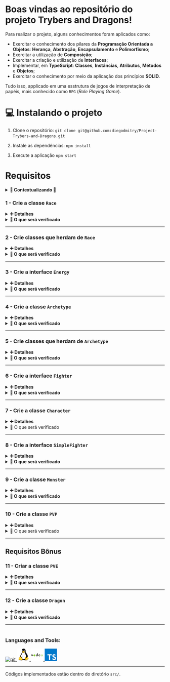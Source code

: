 # Boas vindas ao repositório do projeto Trybers and Dragons!

Para realizar o projeto, alguns conhecimentos foram aplicados como:

* Exercitar o conhecimento dos pilares da **Programação Orientada a Objetos**: 
  **Herança**, **Abstração**, **Encapsulamento** e **Polimorfismo**;
* Exercitar a utilização de **Composição**;
* Exercitar a criação e utilização de **Interfaces**;
* Implementar, em **TypeScript**:
  **Classes**, **Instâncias**, **Atributos**, **Métodos** e **Objetos**;
* Exercitar o conhecimento por meio da aplicação dos princípios **SOLID**.

Tudo isso, applicado em uma esstrutura de jogos de interpretação de papéis, mais conhecido como `RPG` (_Role Playing Game_).


# 💻 Instalando o projeto

1. Clone o repositório:
` git clone git@github.com:diegodmitry/Project-Trybers-and-Dragons.git `

2. Instale as dependências:
` npm install `

3. Execute a aplicação
` npm start `

# Requisitos

<details>
  <summary><strong>🐉 Contextualizando 🐲</strong></summary><br />

  No universo de Trybers and Dragons - T&D, quase todos os seres que andam por essas terras pertencem a uma **raça** definida.

  As diversas raças (como, por exemplo, Élfica, Orc ou Anã) definem as características das personagens dentro do jogo desde a sua criação, como os seus pontos de vida e a sua destreza. No entanto, existem seres bestiais denominados **monstros** que não possuem uma raça específica, mas podem lutar.

  Alguns seres também possuem uma **energia** e, ao treinarem o uso da energia, passam a possuir um **arquétipo**. De modo geral, os arquétipos definem a vocação de uma personagem, suas habilidades e visão de mundo: como encaram as situações, exploram masmorras ou enfrentam monstros. Como exemplos de arquétipos presentes em T&D, podemos citar guerreiro, mago e necromante.

  Boa parte dos seres podem ser considerados lutadores, bastando para isso possuir alguns atributos específicos. Em muitas ocasiões podem acontecer lutas entre personagens diversas, bem como entre personagens e monstros.

  Agora, cabe a você, nobre ~~dev~~, explorar essas terras e cumprir as quests que surgirão ao longo da sua incrível ~~jornada~~ leitura do README.

  **_Now, follow ~~the blind~~ the dungeon master!_**

</details>

### 1 - Crie a classe `Race`

<details>
  <summary><strong>➕ Detalhes </strong></summary>

No universo de Trybers and Dragons - T&D, quase todos os seres racionais têm uma raça e, embora todas as raças de personagens sejam humanoides, cada uma tem as suas particularidades.

A raça influencia desde a aparência geral até fatores como longevidade média, talento em determinadas habilidades ou mesmo a presença de algum sentido mais aguçado nos habitantes desse universo.

Para entender melhor um pouco da incrível diversidade que temos e as características únicas de algumas das raças de T&D, vamos começar nossa jornada com a missão de **criar a classe abstrata `Race`**.

Para que você tenha sucesso nesta *quest*, é importante saber que:

- O arquivo foi criado no diretório `src/Races/` e chamar `Race.ts`;
- A classe `Race` deve ter os atributos privados: `name` e `dexterity`, ambos inicializados em seu **construtor**;
  - O atributo `name` dever ser do tipo `string`;
  - O atributo `dexterity` dever ser do tipo `number`;
  - `name` e `dexterity` devem ser recebidos como parâmetros e inicializados no construtor.
- Os atributos da classe `Race` podem ser lidos, mas não podem ser alterados:
  - `name` deve retornar o tipo `string`;
  - `dexterity` deve retornar o tipo `number`.
- A classe `Race` deve ter um **método estático** chamado `createdRacesInstances`, que retorna um `number`;
  - Esse número corresponde à quantidade de **instâncias criadas a partir das classes estendidas** da classe `Race`;
  - Cada raça terá seu número máximo de instâncias, **que será definido dentro de cada classe especializada**;
  - Na classe `Race`, o método deve lançar um erro com a mensagem `Not implemented`.
- A classe `Race` deve ter um **getter abstrato** chamado `maxLifePoints` que retorna um `number`;
  - Esse número corresponde à quantidade máxima de pontos de vida da raça;
  - Cada raça terá seu número máximo de pontos, **que será definido dentro de cada classe especializada**;
  - Na classe `Race` **deve estar apenas a assinatura do método**.

> Dica: use a convenção de atributos privados para criar os atributos **com** `_` e os getters para expor os atributos **sem** o `_`.
<br>

> ⚠️ **Atenção**:
> - Para que os testes funcionem corretamente, a classe `Race` deve ser exportada de forma padrão (com `export default`);
> - Deve ser criado o arquivo chamado `index.ts` dentro do diretório `src/Races/`;
> - A classe `Race` deve ser importada dentro deste arquivo e exportada também de forma padrão, da mesma forma que no diretório `src/Battle/`.

<br>
</details>

<details close>
  <summary><strong> 🔎 O que será verificado</strong></summary>

  > :dragon_face: Para a classe Race:
  - A classe `Race` existe;
  - A classe `Race` é abstrata;
  - O método `maxLifePoints` da classe `Race` é abstrato;
  - O método `maxLifePoints` ao ser implementado retorna um valor numérico;
  - O atributo `name` da classe `Race` pode ser lido;
  - O atributo `name` da classe `Race` *NÃO* pode ser alterado;
  - O atributo `dexterity` da classe `Race` pode ser lido;
  - O atributo `dexterity` da classe Race *NÃO* pode ser redefinido;
  - O método `createdRacesInstances` deve existir e ser estático;
  - O método `createdRacesInstances` deve lançar um erro com a mensagem "Not implemented".

</details>

---

### 2 - Crie classes que herdam de `Race`

<details>
  <summary><strong>➕ Detalhes </strong></summary>
  
Já foi dito anteriormente que há uma diversidade de raças neste universo e agora chegou a hora de você saber mais a respeito de algumas delas. Nesta segunda *quest*, você irá criar classes para quatro raças que existem no mundo de T&D.

Antes de prosseguir com a missão, é muito importante saber que:

- Os arquivos devem ser criados no diretório `src/Races/`;
- Todas as raças devem estender da classe abstrata `Race`;
- As classes `Dwarf`, `Elf`, `Halfling` e `Orc` devem ser criadas em arquivos com exatamente esses nomes.
- Cada raça deve possuir um número máximo de pontos de vida (`maxLifePoints`), que deve ser inicializado em seu **construtor**:
  - A raça `Dwarf` deve receber `80` pontos de vida;
  - A raça `Elf` deve receber `99` pontos de vida;
  - A raça `Halfling` deve receber `60` pontos de vida;
  - A raça `Orc` deve receber `74` pontos de vida.
- Não se esqueça de implementar o(s) método(s) necessário(s) após estender a classe abstrata `Race`;
- Não se esqueça de fazer a sobrescrita (`override`) do(s) método(s) necessário(s).

<br>

> ⚠️ **Atenção**:
> - Assim como no requisito anterior, cada uma das classes criadas (`Dwarf`, `Elf`, `Halfling` e `Orc`) para este requisito deve ser exportada de forma padrão (com `export default`).
> - As classes (`Dwarf`, `Elf`, `Halfling` e `Orc`) devem ser importadas dentro de `src/Races/index.ts` e exportadas de forma explícita (`export { class1, class2, classN }`).
> - Não se esqueça de implementar o método `createdRacesInstances` nas classes herdeiras;

<br>
</details>

<details close>
  <summary><strong>🔎 O que será verificado</strong></summary>

  > :dragon_face: Para as classe que herdam de Race:
  - A classe `Dwarf` existe;
  - A classe `Dwarf` herda de `Race`;
  - O atributo `name` da classe `Dwarf` pode ser lido;
  - O atributo `dexterity` da classe `Dwarf` pode ser lido;
  - O método `createdRacesInstances` retorna o número correto de instâncias criadas da classe `Dwarf`;
  - O atributo `maxLifePoints` da classe `Dwarf` existe e é igual a 80;
  - A classe `Elf` existe;
  - A classe `Elf` herda de `Race`;
  - O atributo `name` da classe `Elf` pode ser lido;
  - O atributo `dexterity` da classe `Elf` pode ser lido;
  - O método `createdRacesInstances` retorna o número correto de instâncias criadas da classe `Elf`;
  - O atributo `maxLifePoints` da classe `Elf` existe e é igual a 99;
  - A classe `Halfling` existe;
  - A classe `Halfling` herda de `Race`;
  - O atributo `name` da classe `Halfling` pode ser lido;
  - O atributo `dexterity` da classe `Halfling` pode ser lido;
  - O método `createdRacesInstances` retorna o número correto de instâncias criadas da classe `Halfling`;
  - O atributo `maxLifePoints` da classe `Halfling` existe e é igual a 60;
  - A classe `Orc` existe;
  - A classe `Orc` herda de `Race`;
  - O atributo `name` da classe `Orc` pode ser lido;
  - O atributo `dexterity` da classe `Orc` pode ser lido;
  - O método `createdRacesInstances` retorna o número correto de instâncias criadas da classe `Orc`;
  - O atributo `maxLifePoints` da classe `Orc` existe e é igual a 74;

</details>

---

### 3 - Crie a interface `Energy`

<details>
  <summary><strong>➕ Detalhes </strong></summary>
  
Energia é um atributo vital para a maioria dos seres. No contexto de `Trybers and Dragons`, a energia gasta ao se andar, nadar, escalar ou lutar é chamada de *"stamina"* .
Contudo, esse universo também abriga seres capazes de usar magia. Nesses casos, a energia gasta é chamada de *"mana"*.

Sua próxima missão é tornar possível o uso destes dois tipos de energia:  *"stamina"* e *"mana"*. Para isso:

- Crie uma `interface` chamada `Energy`, para isso:
  - Crie o arquivo `Energy.ts` na raiz do diretório `src/`.
  - A interface deverá possuir os atributos:
    - `type_`, do tipo `EnergyType`; ✨✨
      - Esse novo tipo ~~pode~~ deve receber os valores: `'mana'` ou `'stamina'`;
      - O tipo `EnergyType` também deve ser exportado.
    - `amount`, do tipo `number`.

✨ Dica de mestre: ✨
- Para implementar a `interface Energy`, é necessário criar um tipo novo, o `type EnergyType`;

<br>

> ⚠️ **Atenção**:
> - Para que os testes funcionem corretamente, a interface `Energy` deve ser exportada de forma padrão ( com `export default`).
> - `EnergyType` também deve ser exportado, mas este de forma explícita (`export`).

<br>
</details>

<details close>
  <summary><strong>🔎 O que será verificado</strong></summary>

  > :dragon_face: Para a interface Energy:
  - É possível criar uma variável com o tipo `EnergyType` e atribuir a ela o valor `'mana'`;
  - É possível criar uma variável com o tipo `EnergyType` e atribuir a ela o valor `'stamina'`;
  - É possível criar uma variável com o tipo da interface `Energy` e atribuir a ela o valor `{ amount: 10, type_: 'stamina'}`;
  - É possível criar uma variável com o tipo da interface `Energy` e atribuir a ela o valor `{ amount: 45, type_: 'mana'}`;
  - Não é possível criar uma variável com o tipo `EnergyType` e atribuir a ela um valor diferente de `'mana'` ou `'stamina'`;
  - Não é possível criar uma variável com o tipo da interface `Energy` sem atribuir a ela um `amount`;
  - Não é possível criar uma variável com o tipo da interface `Energy` sem atribuir a ela um `type_`.
</details>

---

### 4 - Crie a classe `Archetype`

<details>
  <summary><strong>➕ Detalhes </strong></summary>
  
Dentro do nosso universo, os seres têm talentos especiais e cada um desses talentos tem o seu nome dentro de T&D.
Aqui vamos ter alguns atributos super legais e necessários, que representarão o nome, a potência do seu ataque especial e o custo energético para utilizá-lo. Por isso, sua próxima *quest* será **criar a classe abstrata `Archetype`**.

Para que você tenha sucesso nesta *quest*, é importante saber que:

- O arquivo `Archetype.ts` deve ser criado no diretório `src/Archetypes/`;
- A classe `Archetype` deve ter os atributos privados: `name`, `special`, `cost`, que serão inicializados em seu **construtor**;
  - O atributo `name` dever ser do tipo `string`;
  - O atributo `special` dever ser do tipo `number`;
  - O atributo `cost` dever ser do tipo `number`;
  - `name` deve ser recebido como parâmetro e inicializado no construtor;
  - `special` e `cost` devem ser apenas inicializados no construtor com o valor `0`.
- Os atributos da classe `Archetype` podem ser lidos, mas não podem ser alterados:
  - `name` deve retornar o tipo `string`;
  - `special` deve retornar o tipo `number`;
  - `cost` deve retornar o tipo `number`.
- A classe `Archetype` deve ter um **método estático** chamado `createdArchetypeInstances` que retorna um `number`:
  - Esse número corresponde à quantidade de **instâncias criadas a partir das classes estendidas** da classe abstrata `Archetype`;
  - Cada arquétipo terá seu número máximo de instâncias, **que será definido dentro de suas classes especializadas**;
  - Na classe abstrata `Archetype`, o método deve apenas lançar um erro com a mensagem `Not implemented`.
- A classe `Archetype` deve ter um **getter abstrato** chamado `energyType` que retorna uma `EnergyType`:
  - Esse tipo EnergyType corresponde ao tipo de energia que este arquétipo deve ter. *(`mana` ou `stamina`)*
  - Cada arquétipo terá o seu tipo de energia, **que será definido dentro de suas classes especializadas**;
  - A classe abstrata `Archetype` **deve conter apenas a assinatura do método**.

<br>

> ⚠️ **Atenção**:
> - Para que os testes funcionem corretamente, a classe `Archetype` deve ser exportada de forma padrão ( com `export default`);
> - Um arquivo `index.ts` deve ser criado dentro do diretório `src/Archetypes/`;
> - A classe `Archetype` deve ser importada dentro deste arquivo e exportada também de forma padrão, como feito com `Race`.

<br>
</details>

<details close>
  <summary><strong>🔎 O que será verificado</strong></summary>
  <br>

  > :dragon_face: Para a classe Archetype:
  - A classe `Archetype` existe;
  - A classe `Archetype` é abstrata;
  - O atributo `name` da classe `Archetype` pode ser lido;
  - O atributo `name` da classe `Archetype` não pode ser alterado;
  - O atributo `special` da classe `Archetype` pode ser lido;
  - O atributo `cost` da classe `Archetype` pode ser lido;
  - O tipo do retorno do método `energyType` é `EnergyType`;
</details>

---

### 5 - Crie classes que herdam de `Archetype`

<details>
  <summary><strong>➕ Detalhes </strong></summary>
  
Como você pode imaginar, há diversos arquétipos diferentes no mundo de *Trybers and Dragons*, cada um com as suas peculiaridades e alinhamentos.
Agora, chegou a hora de você conhecer alguns desses arquétipos. E o que poderia ser melhor para isso do que criar classes para eles?
Para isto, atenção às instruções a seguir:

- Os arquivos devem ser criados no diretório `src/Archetypes/`;
- Todos os arquétipos devem estender da classe abstrata `Archetype`.
- No momento, vamos nos ater a quatro arquétipos muito comuns aos seres deste universo: (eles devem estar em quatro arquivos com os mesmos nomes)
  - `Mage` 🧙‍♀️;
  - `Necromancer` ☠️; 
  - `Warrior` ⚔️;
  - `Ranger` 🍃.
- Cada arquétipo possui a habilidade de causar danos em seus inimigos de forma diferente, e essa habilidade deve ser inicializada em seu **construtor**
  - Os arquétipos `Mage`🧙‍♀️ e `Necromancer`☠️ causam dano por meio de magia, através do uso de `mana`;
  - Os arquétipos `Warrior` ⚔️ e `Ranger` 🍃 causam dano por meio de sua força, usando `stamina`.
- Não se esqueça de implementar o(s) método(s) necessário(s) após estender a classe abstrata `Archetype`;
- Não se esqueça de fazer a sobrescrita (`override`) do(s) método(s) necessário(s);

<br>

> ⚠️ **Atenção**:
> - Assim como no requisito anterior, cada uma das classes criadas (`Mage`, `Necromancer`, `Warrior` e `Ranger`) para este requisito deve ser exportada de forma padrão ( com `export default`);
> - Novamente, as classes (`Mage`, `Necromancer`, `Warrior` e `Ranger`) devem ser importadas dentro de `src/Archetypes/index.ts` e exportadas de forma explícita (`export { class1, class2, classN }`).
> - Não se esqueça de implementar o método `createdArchetypeInstances` nas classes herdeiras;

<br>
</details>

<details close>
  <summary><strong>🔎 O que será verificado</strong></summary>

  > :dragon_face: Para as classes que herdam de Archetype:
  - A classe `Mage` existe;
  - A classe `Mage` herda de `Archetype`;
  - O atributo `name` da classe `Mage` pode ser lido;
  - O método `energyType` da Classe `Mage` existe e retorna um `EnergyType`;
  - O método `createdArchetypeInstances` deve retornar o número correto de instâncias criadas da classe `Mage`;
  - A classe `Necromancer` existe;
  - A classe `Necromancer` herda de `Archetype`;
  - O atributo `name` da classe `Necromancer` pode ser lido;
  - O atributo `energyType` da classe `Necromancer` pode ser lido;
  - O método `createdArchetypeInstances` deve retornar o número correto de instâncias criadas da classe `Necromancer`;
  - A classe `Ranger` existe;
  - A classe `Ranger` herda de `Archetype`;
  - O atributo `name` da classe `Ranger` pode ser lido;
  - O atributo `energyType` da classe `Ranger` pode ser lido;
  - O método `createdArchetypeInstances` deve retornar o número correto de instâncias criadas da classe `Ranger`;
  - A classe `Warrior` existe;
  - A classe `Warrior` herda de `Archetype`;
  - O atributo `name` da classe `Warrior` pode ser lido;
  - O atributo `energyType` da classe `Warrior` pode ser lido;
  - O método `createdArchetypeInstances` deve retornar o número correto de instâncias criadas da classe `Warrior`;
</details>

---

### 6 - Crie a interface `Fighter`

<details>
  <summary><strong>➕ Detalhes </strong></summary>
  
Um universo tão rico e cheio de diferentes seres, com diferentes alinhamentos, convicções e personalidades pode não ser um lugar sempre amigável. Por isso, seus habitantes têm que ser capazes de se defender ou de inventar artimanhas para se livrarem de brigas, confusões e armadilhas. Sendo assim, podemos dizer que todos os seres de T&D são, em essência, lutadores.

Para fixar bem esse conceito, preparamos para você a missão especial de criar a interface `Fighter`. Mas não se preocupe! Não deixaremos você dar mais nem um passo sem as informações necessárias para tirar isso de letra! Observe as orientações abaixo:

- Crie uma `interface` chamada `Fighter`;
- O arquivo `Fighter.ts` deve ser criado no diretório `src/Fighter/`;
- A interface deverá possuir os atributos:
  - `lifePoints`, do tipo `number`;
  - `strength`, do tipo `number`;
  - `defense`, do tipo `number`;
  - `energy`, do tipo `Energy`. ✨✨
- A interface deverá possuir os métodos:
  - `attack()`, que recebe um `enemy` do tipo `Fighter` como parâmetro e não possui retorno (`void`);
  - `special()`, que recebe um `enemy` do tipo `Fighter` como parâmetro e não possui retorno (`void`);
  - `levelUp()`, que não recebe parâmetro e não possui retorno (`void`);
  - `receiveDamage()`, que recebe um `attackPoints` do tipo `number` como parâmetro e retorne um `number`.

✨ Dica de mestre: ✨
- O atributo `energy` deve ser opcional;
  - Pesquise sobre: `Optional Properties` ou `Optional parameters` em interfaces;
- Agora você pode descomentar os trechos de código dos arquivos do diretório `Battle`; (`Battle.ts` e `index.ts`).

<br>

> ⚠️ **Atenção**:
> - Para que os testes funcionem corretamente, a interface `Fighter` deve ser exportada de forma padrão (com `export default`);
> - Um arquivo chamado `index.ts` deve ser criado dentro do diretório `src/Fighter/`;
> - A interface `Fighter` deve ser importada dentro deste arquivo e exportada também de forma padrão, como feito em requisitos anteriores.

<br>
</details>

<details close>
  <summary><strong>🔎 O que será verificado</strong></summary>

  > :dragon_face: Para a interface Fighter:
  - A interface `Fighter` existe;
  - A interface `Fighter` pode ser implementada corretamente;
  - A interface `Fighter` possui o atributo `lifePoints`;
  - A interface `Fighter` possui o atributo `strength`;
  - A interface `Fighter` possui o atributo `defense`;
  - A interface `Fighter` possui o método `attack()`, que recebe um `enemy` do tipo `Fighter`;
  - A interface `Fighter` possui o método `special()`, que recebe um `enemy` do tipo `Fighter`
  - A interface `Fighter` possui o método `receiveDamage()`, que recebe um `attackPoints` do tipo number;
  - O atributo `energy` deverá ser do tipo `Energy`, definido no arquivo `src/Energy.ts`;
  - A interface `Fighter` possui o método `levelUp()`, que não recebe parâmetros nem retorna nada;
</details>

---

### 7 - Crie a classe `Character`

<details>
  <summary><strong>➕ Detalhes </strong></summary>

Maravilha! Agora já temos tanto as nossas raças quanto os nossos arquétipos e interfaces definidos. Mas antes de sair por aí entrando em tavernas e calabouços, temos outra *quest*: **criar uma personagem**!

Cada personagem será composta tanto por uma raça quanto por um arquétipo. Essa classe reunirá um conjunto de características que terão o poder de fazer desse ser o mais único possível. Além disso, personagens devem possuir tudo o que se espera de alguém que luta.

As dicas para completar essa *quest* são: 

- O arquivo deve ser criado na raiz do diretório `src/` e se chamar `Character.ts`;
- A classe deve implementar a interface `Fighter`;
- A classe `Character` deve ter os atributos privados: `race`, `archetype`, `maxLifePoints`, `lifePoints`, `strength`, `defense`, `dexterity` e `energy`, todos inicializados em seu **construtor**;
  - O atributo `race` deve ser do tipo `Race`;
  - O atributo `archetype` deve ser do tipo `Archetype`;
  - O atributo `maxLifePoints` deve ser do tipo `number`;
  - O atributo `lifePoints` deve ser do tipo `number`;
  - O atributo `strength` deve ser do tipo `number`;
  - O atributo `defense` deve ser do tipo `number`;
  - O atributo `dexterity` deve ser do tipo `number`;
  - O atributo `energy` deve ser do tipo `Energy`;
  - O atributo `name` deve ser recebido como parâmetro no construtor e deve ser usado para dar nome à sua personagem.
  - Devem ser inicializados no construtor:
    - `dexterity` com um valor aleatório de no mínimo 1 e no máximo 10 pontos. ✨✨;
    - `race` por padrão com uma instância de `Elf` (A destreza de `Elf` deve ser a mesma definida em `dexterity`);
    - `archetype` por padrão com uma instância de `Mage`;
    - `maxLifePoints` por padrão com metade do `maxLifePoints` da raça instanciada;
    - `lifePoints` por padrão com o mesmo valor de `maxLifePoints` da classe;
    - `strength`, `defense` com valores aleatórios de no mínimo 1 e no máximo 10 pontos; ✨✨
    - `energy` por padrão:
      - `type_` com o mesmo valor do arquétipo instanciado;
      - `amount` com um valor aleatório de no mínimo 1 e no máximo 10 pontos. ✨✨
- Os atributos da classe `Character` podem ser lidos mas não podem ser alterados:
  - `race` deve retornar o tipo `Race`;
  - `archetype` deve retornar o tipo `Archetype`
  - `lifePoints` deve retornar o tipo `number`;
  - `strength` deve retornar o tipo `number`;
  - `defense` deve retornar o tipo `number`;
  - `dexterity` deve retornar o tipo `number`;
  - `energy` deve retornar o tipo `Energy`.
    - ✨ Lembre-se que `energy` é um objeto, portanto se você retornar ele diretamente o javascript permite que as propriedades desse objetos sejam alteradas, mesmo `energy` sendo privado. 
- A classe `Character` também deve implementar os métodos estendidos da `interface Fighter`;
  - **`receiveDamage 😵`** este método recebe por parâmetro um valor (`attackPoints`) e as regras são:
    - Este valor deve ser decrescido de sua defesa (`defense`), assim causando um dano (`damage`);
    - Se o dano for maior que `0`, você perde pontos de vida (`lifePoints`);
    - Ao receber o ataque e perder pontos de vida (`lifePoints`), e se sua vida chegar a `0` ou menos, você deve fixá-la com o valor `-1`;
    - Ao final sempre retorne o valor atualizado de seus pontos de vida.
  - **`attack 🪄`** este método recebe por parâmetro uma pessoa inimiga (`enemy`) e as regras são:
    - Toda vez que acontecer um ataque, o inimigo recebido por parâmetro recebe um dano;
    - Este dano deve ser equivalente a força (`strength`) de quem ataca.
  - **`levelUp 🆙`** este método não recebe parâmetro e as regras são:
    - Sempre que este método for chamado os atributos `maxLifePoints`, `strength`, `dexterity` e `defense` terão um incremento de no mínimo 1 e no máximo 10 pontos; ✨✨
    - Assim como os atributos anteriores o montante de energia (`amount` dentro de `energy`) deve ser alterado também, ele deve ficar cheio, valendo exatamente `10`;
    - O atributo `maxLifePoints` do Character **nunca poderá ser maior** que o `maxLifePoints` de sua raça (`race`). Se, ao incrementar o valor de `maxLifePoints` do Character esse valor ficar maior do que o `maxLifePoints` da raça, ele deve receber o valor igual ao do da raça. Exemplo: se o `maxLifePoints`da raça é 100, e o do Character é 95, e ao fazer o levelUp ele ficaria 8 pontos maior, isso daria 103, que é maior do que o da raça, portanto você deveria deixar em 100.
    - Ao final, o atributo `lifePoints` também deve ser atualizado, recebendo o novo valor de `maxLifePoints` (de acordo com as regras anteriores).
  - **`special ⚡`** este método não recebe parâmetro e as regras é você quem decide:
    - Aqui você pode expandir sua mente e realizar a lógica que achar mais interessante para um ataque especial, use tudo que aprendeu no mundo de T&D! :dragon_face:
    - Esta parte do requisito não esta sendo avalida é apenas para você se divertir aprendendo. 💚

✨ Dica de mestre: ✨
- Para gerar valores aleatórios, use a função `getRandomInt` fornecida no arquivo `src/utils.ts`.

<br>

> ⚠️ **Atenção**:
> - Para que os testes funcionem corretamente, a classe `Character` deve ser exportada de forma padrão ( com `export default`).

<br>
</details>

<details close>
  <summary>🔎 O que será verificado</strong></summary>

  > :dragon_face: Para a classe Character:
  - A classe `Character` existe;
  - A classe `Character` implementa a interface `Fighter`;
  - `Character` possui uma `Race`;
  - `Character` possui um `Archetype`;
  - `Character` possui um atributo `lifePoints`, que pode ser lido, mas não pode ser setado;
  - `Character` possui um atributo `strength`, que pode ser lido, mas não pode ser setado;
  - `Character` possui um atributo `defense`, que pode ser lido, mas não pode ser setado;
  - `Character` possui um atributo `energy`, que pode ser lido, mas não pode ser setado nem ter um de seus valores internos alterados;
  - `Character` possui um atributo `dexterity`, que pode ser lido, mas não pode ser setado;
  - `Character` pode subir de nível através do método `levelUp`, e seus atributos (`amount`, `maxLifePoints`, `strength`, `dexterity`, `defense`) terão um incremento;
  - `Character` pode receber danos através do método `receiveDamage`;
  - `Character1` pode atacar `Character2`;
</details>

---

### 8 - Crie a interface `SimpleFighter`

<details>
  <summary><strong>➕ Detalhes </strong></summary>

Uau, o nosso universo de T&D está ficando fabuloso! No entanto, nem todo mundo que luta possui capacidades avançadas, como ter uma defesa ou realizar ataques especiais. Dito isto, vamos para mais uma *quest*: **criar a interface lutador simples**

As dicas para completar essa *quest* são:

- Crie uma `interface` chamada `SimpleFighter`;
- O arquivo `SimpleFighter.ts` deve ser criado no diretório `src/Fighter/`.
- A interface deverá possuir os atributos:
  - `lifePoints`, do tipo `number`;
  - `strength`, do tipo `number`.
- A interface deverá possuir os métodos:
  - `attack()` que recebe um `enemy` do tipo `SimpleFighter` como parâmetro e não possui retorno (`void`);
  - `receiveDamage()` que recebe um `attackPoints` do tipo `number` como parâmetro e retorne um `number`;
- Aqui é um bom momento para treinarmos algumas skills deste bloco e aplicar uma refatoração, além disso você acaba adiantando uma parte do próximo requisito ✨. Utilize a segregação de interfaces, volte e observe nossa `interface Fighter`.

<br>

> ⚠️ **Atenção**:
> - Para que os testes funcionem corretamente, a interface `SimpleFighter` deve ser exportada de forma padrão (com `export default`);
> - A interface `SimpleFighter` deve ser importada dentro de `src/Fighter/index.ts` e deve ser exportada de forma explícita (`export { SimpleFighter }`), como feito em requisitos anteriores.

<br>
</details>

<details close>
  <summary><strong>🔎 O que será verificado</strong></summary>

  > :dragon_face: Para a interface SimpleFighter:
  - A interface `SimpleFighter` existe;
  - A interface `SimpleFighter` possui o atributo `lifePoints`;
  - A interface `SimpleFighter` possui o atributo `strength`;
  - A interface `SimpleFighter` possui o método `attack`, que recebe um `enemy` do tipo `SimpleFighter`;
  - A interface `SimpleFighter` possui o método `receiveDamage`, que recebe um `attackPoints` do tipo `number`;
</details>

---

### 9 - Crie a classe `Monster`

<details>
  <summary><strong>➕ Detalhes </strong></summary>

Se existem seres que implementam a `interface Fighter`, deve existir seres que implementam a `interface SimpleFighter` também, não é ? Estes são os `Monsters`, criaturas bestiais que apenas atacam outros seres. Então, sua próxima *quest* é: **criar a classe Monster**!

O que você deve saber para seguir em frente:

- O arquivo deve ser criado na raiz do diretório `src/` e chamar `Monster.ts`;
- A classe deve implementar a interface `SimpleFighter`;
- A classe `Monster` deve ter os atributos privados `lifePoints` e `strength`, ambos inicializados em seu **construtor**:
  - Os atributos `lifePoints` e `strength` devem ser do tipo `number`;
  - Devem ser inicializados no construtor:
    - `lifePoints` por padrão com o valor de `85`;
    - `strength` por padrão com o valor de `63`.
- Os atributos da classe `Monster` podem ser lidos mas não podem ser alterados:
  - `lifePoints` e `strength` devem retornar o tipo `number`.
- A classe `Monster` também deve implementar os métodos estendidos da `interface SimpleFighter`:
  - **`receiveDamage 😵`** este método recebe por parâmetro um valor (`attackPoints`) e as regras são:
    - Este valor deve ser decrescido de seus pontos de vida (`lifePoints`), assim causando um dano (`damage`);
    - Se o dano for maior que `0`, você perde pontos de vida (`lifePoints`);
    - Ao receber o ataque e perder pontos de vida, sua vida nunca poderá chegar a `0`, se isto acontecer seus `lifePoints` deve valer `-1`;
    - Ao final o método deve retornar o valor atualizado dos pontos de vida.
  - **`attack 🪄`** este método recebe por parâmetro uma pessoa inimiga (`enemy`) e as regras são:
    - Toda vez que acontecer um ataque, o inimigo recebido por parâmetro recebe um dano;
    - Este dano deve ser calculado a partir de `attackPoints` equivalentes à força (`strength`) de quem ataca.

<br>

✨ Dica de mestre: ✨
- Aqui vamos precisar que os métodos de `Fighter` que recebiam um inimigo do tipo `Fighter` agora possam receber um `SimpleFighter`. Assim um `Fighter` pode atacar um `Monster` 😄.

> ⚠️ **Atenção**:
> - Para que os testes funcionem corretamente, a classe `Monster` deve ser exportada de forma padrão ( com `export default`).

<br>
</details>

<details close>
  <summary><strong>🔎 O que será verificado</strong></summary>

  > :dragon_face: Para a classe Monster:
  - A classe `Monster` existe;
  - A classe `Monster` implementa a interface `SimpleFighter`;
  - `Monster` possui um atributo `lifePoints`, que pode ser lido, mas não pode ser setado;
  - `Monster` possui um atributo `strength`, que pode ser lido, mas não pode ser setado;
  - `Monster` pode receber danos através do método `receiveDamage`, fazendo com que seus `lifePoints` diminuam;
  - `Monster` pode atacar um `Character`, e o `Character` receberá dano;
  - `Character` pode atacar um `Monster`, e o `Monster` receberá de dano;
</details>

---

### 10 - Crie a classe `PVP`

<details>
  <summary><strong>➕ Detalhes </strong></summary>

A ideia do mundo de T&D ser completamente pacífico provavelmente já deve ter desaparecido da sua mente depois das suas últimas *quests*. 
Nesse mundo, existem lutas, muitas delas inclusive épicas, denominadas `Battles` (batalhas). Sua representação geral/abstrata já foi fornecida anteriormente, entretanto, existem tipos específicos de batalhas. Uma dessas batalhas chamamos de `PVP`, batalhas entre personagens (ou *player versus player*), que só podem acontecer entre personagens lutadores (`Fighters`). 🧙‍♀️ ⚔️ 🧙‍♂️

Sua *quest* agora é justamente **criar a classe PVP**, então, você que lute ! 🗡️😂
Brincadeira! Estamos aqui para te ajudar e por isso trazemos abaixo algumas dicas preciosas para garantir a sua vitória neste requisito:

- O arquivo deve ser criado no diretório `src/Battle/` e se chamar `PVP.ts`;
- A classe `PVP` deve herdar de `Battle`;
- A classe `Battle` já esta criada, dê uma espiada nela; 🧐
- Na criação de uma instância de `PVP` é esperado que em seu construtor sejam recebidos dois `Characters` lutadores, ambos inicializados lá;
- Não se esqueça de fazer a sobrescrita (`override`) do(s) método(s) necessário(s). ✨✨

✨ Dica de mestre: ✨
- Use um dos _players_ para ser parâmetro do `super` na inicialização e use o método `fight` do super para dar o veredito da batalha, ou seja, se `super.fight()` retornar 1 o _player_ quer foi usado como parâmetro do `super` na inicialização ganhou, e se retornar -1 a vitória foi do _player_ que não foi o parâmetro do `super`; 

- Aqui ~~podemos~~ devemos sobrescrever o método `fight`;
  - No método `fight` sobrescrito, implemente uma lógica de ataque entre personagens lutadores da classe;
- Se necessário, refatore o que já foi feito com as interfaces `Fighter` e `SimpleFighter` para se adequarem melhor à sua nova implementação de batalha;
- Não esqueça de descomentar os trechos de código dos arquivos do diretório `Battle` como citado nas "Dica de mestre" do requisito 6 - Crie a interface `Fighter`.

<br>

> ⚠️ **Atenção**:
> - Para que os testes funcionem corretamente, a classe `PVP` deve ser exportada de forma padrão (com `export default`);
> - Novamente, dentro de `src/Battle/index.ts`, a classe (`PVP`) deve ser importada, porém esta deve ser exportada de forma normal (`export { PVP }`), como feito em requisitos anteriores.

<br>
</details>

<details close>
  <summary>🔎 O que será verificado</strong></summary>

  > :dragon_face: Para a classe PVP:
  - A classe `PVP` existe e pode ser criada uma nova instância, passando dois `Characters` lutadores;
  - A classe `PVP` pode ser utilizada onde a classe `Battle` é esperada e uma personagem que chamou várias vezes o levelUp e possui melhores atributos tem maiores chances de vencer;
  - A classe `PVP` pode receber tanto dois `Characters` quanto duas instâncias de uma implementação diferente de `Fighter`;
</details>

---

## Requisitos Bônus

### 11 - Criar a classe `PVE`

<details>
  <summary><strong>➕ Detalhes </strong></summary>

Nem todas as batalhas são entre personagens lutadoras (`Character`), afinal, há perigos à solta que espreitam ao escurecer, em densas florestas ou em calabouços profundos.

Monstros representam alguns destes perigos, assim, temos as batalhas do tipo `PVE`(*player versus environment*), em que personagens (sempre do tipo `Fighter`) podem lutar contra um ou mais monstros assustadores (`SimpleFighter`). Parece interessante, não é? Tornar isso possível é a sua próxima *quest*! 🧙‍♀️ ⚔️ 👾👹👻

Antes de prosseguir para essa nova batalha, leia atentamente as dicas abaixo !!! Só assim obteremos sucesso e prosperidade:

- O arquivo deve ser criado no diretório `src/Battle/` e se chamar `PVE.ts`;
- A classe `PVE` deve herdar de `Battle`;
- Lembre-se a classe `Battle` já esta criada;
- Na criação de uma instância de `PVE.ts` é esperado que em seu construtor seja recebido uma pessoa personagem lutadora (`Character Fighter`) e um *array* com pelo menos um monstro (`Monster`), ambos inicializados no **construtor**;
  - Como estamos falando de uma batalha *player versus environment*, este *array* de monstros também aceita instâncias de pessoas personagens lutadoras sendo elas simples ou não; (`Fighter`, `SimpleFighter`)
- Não se esqueça de fazer a sobrescrita (`override`) do(s) método(s) necessário(s);
  - Como na "Dica de mestre" do requisito anterior (`PVP`), não esqueça de implementar uma lógica de luta para este requisito também. Lembre-se que, aqui, a luta é de uma pessoa personagem lutadora contra apenas um oponete ou uma legião deles !!!

<br>

> ⚠️ **Atenção**:
> - Para que os testes funcionem corretamente, a classe `PVE` deve ser exportada de forma padrão (com `export default`);
> - Novamente dentro de `src/Battle/index.ts` a classe (`PVE`) deve ser importada, porém desta vez de forma normal (`export { PVP }`), como feito em requisitos anteriores.

<br>
</details>

<details close>
  <summary><strong>🔎 O que será verificado</strong></summary>

  > :dragon_face: Para a classe PVE:
  - A classe `PVE` existe e se pode ser criada uma nova instância, passando um `Character` e um array com um `Monster`;
  - A classe `PVE` pode ser utilizada onde a classe `Battle` é esperada. Além disso, uma personagem (`Character`) que chamou várias vezes o método `levelUp` e possui melhores atributos tem maiores chances de vencer uma luta contra somente um `Monster`, enquanto uma personagem com atributos menores perde uma luta contra diversos `Monsters`;
  - A classe `PVE` pode receber tanto `Character` e um array com um `Monster` quanto implementações diferentes de `Fighter` e `SimpleFighter` que não são `Character` nem `Monster`;
</details>

---

### 12 - Crie a classe `Dragon`

<details>
  <summary><strong>➕ Detalhes </strong></summary>

Seria muito estranho se esse mundo se chamasse Trybers and Dragons e não existissem `Dragons`, não é mesmo?
Estes seres magníficos são representados como monstros aqui, mas com a característica especial de possuírem elevados valores de pontos de vida.

Nesta *quest*, você deve **criar a classe `Dragon`**, cuidando para garantir que:

- O arquivo deve ser criado na raiz de `src/` e se chamar `Dragon.ts`;
- A classe `Dragon` deve herdar de `Monster`;
- Como citado acima, um Dragão tem elevados valores de pontos de vida, então em seu construtor defina o valor de `_lifePoints` para algo como 999; :dragon_face::dragon_face:

:dragon_face: Dica de mestre: :dragon_face:
- Aqui é interessante voltar no conteúdo do course sobre **Herança e Interfaces** e relembrar um pouco de **Atributos protegidos**;

<br>

> ⚠️ **Atenção**:
> - Para que os testes funcionem corretamente, a classe `Dragon` deve ser exportada de forma padrão ( com `export default`).

<br>
</details>

<details close>
  <summary><strong>🔎 O que será verificado</strong></summary>

  > :dragon_face: Para a classe Dragon:
  - A classe `Dragon` existe;
  - A classe `Dragon` herda de `Monster`;
  - `Dragon` deve ter 999 no valor do atributo `lifePoints`;
</details>

---

# <h3 align="left">Languages and Tools:</h3>
<p align="left"> <a href="https://git-scm.com/" target="_blank" rel="noreferrer"> <img src="https://www.vectorlogo.zone/logos/git-scm/git-scm-icon.svg" alt="git" width="40" height="40"/> </a> <a href="https://www.linux.org/" target="_blank" rel="noreferrer"> <img src="https://raw.githubusercontent.com/devicons/devicon/master/icons/linux/linux-original.svg" alt="linux" width="40" height="40"/> </a> <a href="https://nodejs.org" target="_blank" rel="noreferrer"> <img src="https://raw.githubusercontent.com/devicons/devicon/master/icons/nodejs/nodejs-original-wordmark.svg" alt="nodejs" width="40" height="40"/> </a> <a href="https://www.typescriptlang.org/" target="_blank" rel="noreferrer"> <img src="https://raw.githubusercontent.com/devicons/devicon/master/icons/typescript/typescript-original.svg" alt="typescript" width="40" height="40"/> </a> </p>

---

Códigos implementados estão dentro do diretório `src/`.
